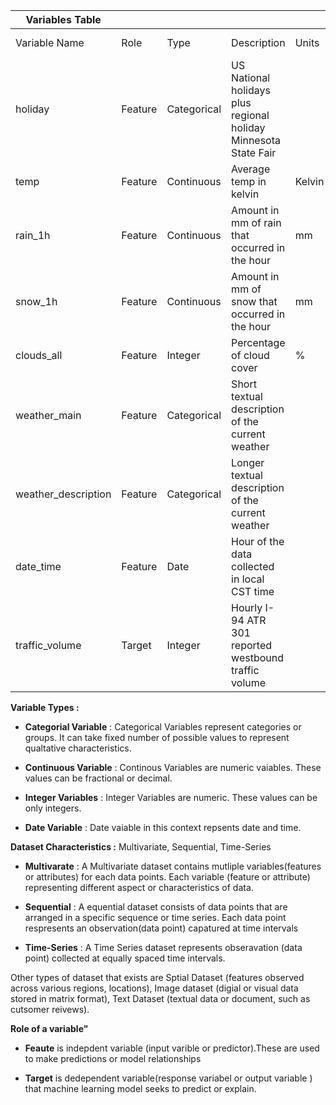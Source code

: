 |Variables Table||||||
|---|---|---|---|---|---|
|Variable Name|Role|Type|Description|Units|Missing Values|
|holiday|Feature|Categorical|US National holidays plus regional holiday Minnesota State Fair| ||no|
|temp|Feature|Continuous|Average temp in kelvin|Kelvin|no|
|rain_1h|Feature|Continuous|Amount in mm of rain that occurred in the hour|mm|no|
|snow_1h|Feature|Continuous|Amount in mm of snow that occurred in the hour|mm|no|
|clouds_all|Feature|Integer|Percentage of cloud cover|%|no|
|weather_main|Feature|Categorical|Short textual description of the current weather||no|
|weather_description|Feature|Categorical|Longer textual description of the current weather||no|
|date_time|Feature|Date|Hour of the data collected in local CST time||no|
|traffic_volume|Target|Integer|Hourly I-94 ATR 301 reported westbound traffic volume||no|

**Variable Types :**

- **Categorial Variable** : Categorical Variables represent categories or groups. It can take fixed number of possible values to represent qualtative characteristics.

- **Continuous Variable** : Continous Variables are numeric vaiables. These values can be fractional or decimal.

- **Integer Variables** : Integer Variables are numeric. These values can be only integers.

- **Date Variable** : Date vaiable in this context repsents date and time.

**Dataset Characteristics :**
    Multivariate, Sequential, Time-Series

- **Multivarate** : A Multivariate dataset contains mutliple variables(features or attributes) for each data points. Each variable (feature or attribute) representing different aspect or characteristics of data.

- **Sequential** : A equential dataset consists of data points that are arranged in a specific sequence or time series. Each data point respresents an observation(data point) capatured at time intervals

- **Time-Series** : A Time Series dataset represents obseravation (data point) collected at equally spaced time intervals.

Other types of dataset that exists are Sptial Dataset (features observed across various regions, locations), Image dataset (digial or visual data stored in matrix format), Text Dataset (textual data or document, such as cutsomer reivews).

**Role of a variable"**

- **Feaute** is indepdent variable (input varible or predictor).These are used to make predictions or model relationships

- **Target** is dedependent variable(response variabel or output variable ) that machine learning model seeks to predict or explain.